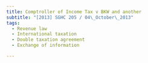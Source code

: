 ```yaml
---
title: Comptroller of Income Tax v BKW and another 
subtitle: "[2013] SGHC 205 / 04\_October\_2013"
tags:
  - Revenue law
  - International taxation
  - Double taxation agreement
  - Exchange of information

---
```


